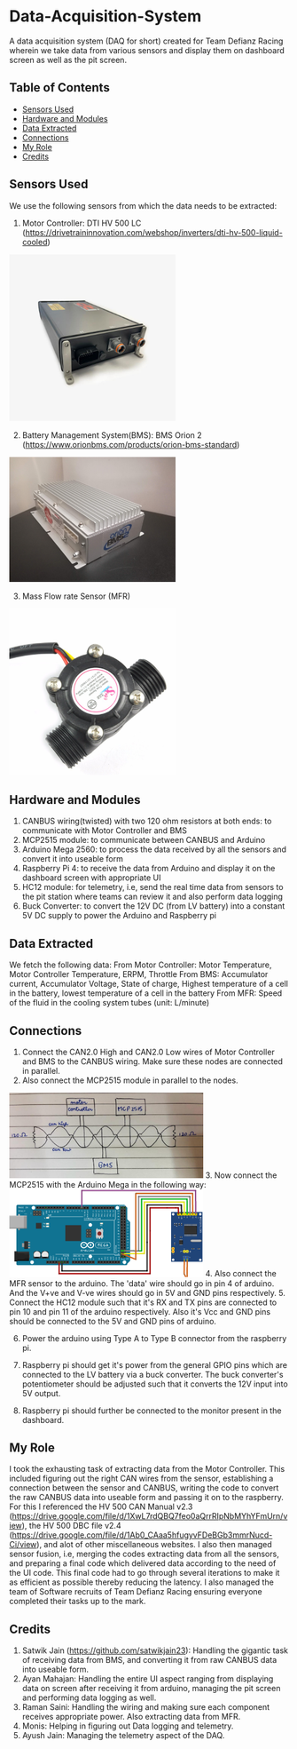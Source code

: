 # Data-Acquisition-System
A data acquisition system (DAQ for short) created for Team Defianz Racing wherein we take data from various sensors and display them on dashboard screen as well as the pit screen.

## Table of Contents
- [Sensors Used](#sensors)
- [Hardware and Modules](#hardware)
- [Data Extracted](#data)
- [Connections](#connections)
- [My Role](#role)
- [Credits](#credits)


## Sensors Used
We use the following sensors from which the data needs to be extracted:
1. Motor Controller: DTI HV 500 LC (https://drivetraininnovation.com/webshop/inverters/dti-hv-500-liquid-cooled)
<img src="./Images/mc.jpg" alt="mc" width="300"/>


2. Battery Management System(BMS): BMS Orion 2 (https://www.orionbms.com/products/orion-bms-standard)
<img src="./Images/bms.jpg" alt="bms" width="300"/>


3. Mass Flow rate Sensor (MFR)
<img src="./Images/mfr.jpg" alt="mfr" width="300"/>


## Hardware and Modules
1. CANBUS wiring(twisted) with two 120 ohm resistors at both ends: to communicate with Motor Controller and BMS
2. MCP2515 module: to communicate between CANBUS and Arduino
3. Arduino Mega 2560: to process the data received by all the sensors and convert it into useable form
4. Raspberry Pi 4: to receive the data from Arduino and display it on the dashboard screen with appropriate UI
5. HC12 module: for telemetry, i.e, send the real time data from sensors to the pit station where teams can review it and also perform data logging
6. Buck Converter: to convert the 12V DC (from LV battery) into a constant 5V DC supply to power the Arduino and Raspberry pi


## Data Extracted
We fetch the following data:
From Motor Controller: Motor Temperature, Motor Controller Temperature, ERPM, Throttle
From BMS: Accumulator current, Accumulator Voltage, State of charge, Highest temperature of a cell in the battery, lowest temperature of a cell in the battery
From MFR: Speed of the fluid in the cooling system tubes (unit: L/minute)


## Connections
1. Connect the CAN2.0 High and CAN2.0 Low wires of Motor Controller and BMS to the CANBUS wiring. Make sure these nodes are connected in parallel.
2. Also connect the MCP2515 module in parallel to the nodes.
<img src="./Images/canbus.jpeg" alt="canbus" width="350"/>
3. Now connect the MCP2515 with the Arduino Mega in the following way:
<img src="./Images/megatomcp.jpg" alt="megatomcp" width="350"/>
4. Also connect the MFR sensor to the arduino. The 'data' wire should go in pin 4 of arduino. And the V+ve and V-ve wires should go in 5V and GND pins respectively.
5. Connect the HC12 module such that it's RX and TX pins are connected to pin 10 and pin 11 of the arduino respectively. Also it's Vcc and GND pins should be connected to the 5V and GND pins of arduino.

6. Power the arduino using Type A to Type B connector from the raspberry pi.
7. Raspberry pi should get it's power from the general GPIO pins which are connected to the LV battery via a buck converter. The buck converter's potentiometer should be adjusted such that it converts the 12V input into 5V output.

8. Raspberry pi should further be connected to the monitor present in the dashboard.


## My Role
I took the exhausting task of extracting data from the Motor Controller. This included figuring out the right CAN wires from the sensor, establishing a connection between the sensor and CANBUS, writing the code to convert the raw CANBUS data into useable form and passing it on to the raspberry. For this I referenced the HV 500 CAN Manual v2.3 (https://drive.google.com/file/d/1XwL7rdQBQ7feo0aQrrRIpNbMYhYFmUrn/view), the HV 500 DBC file v2.4 (https://drive.google.com/file/d/1Ab0_CAaa5hfugyvFDeBGb3mmrNucd-Ci/view), and alot of other miscellaneous websites. I also then managed sensor fusion, i.e, merging the codes extracting data from all the sensors, and preparing a final code which delivered data according to the need of the UI code. This final code had to go through several iterations to make it as efficient as possible thereby reducing the latency. I also managed the team of Software recruits of Team Defianz Racing ensuring everyone completed their tasks up to the mark.


## Credits
1. Satwik Jain (https://github.com/satwikjain23): Handling the gigantic task of receiving data from BMS, and converting it from raw CANBUS data into useable form.
2. Ayan Mahajan: Handling the entire UI aspect ranging from displaying data on screen after receiving it from arduino, managing the pit screen and performing data logging as well.
3. Raman Saini: Handling the wiring and making sure each component receives appropriate power. Also extracting data from MFR.
4. Monis: Helping in figuring out Data logging and telemetry.
5. Ayush Jain: Managing the telemetry aspect of the DAQ.
